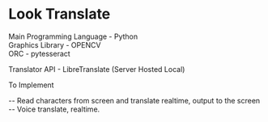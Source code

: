 # Look Translate

Main Programming Language - Python <br />
Graphics Library - OPENCV<br />
ORC - pytesseract<br />

Translator API - LibreTranslate (Server Hosted Local)

To Implement <br />

-- Read characters from screen and translate realtime, output to the screen <br />
-- Voice translate, realtime.
